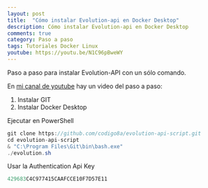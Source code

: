 ```yaml
---
layout: post
title:  "Cómo instalar Evolution-api en Docker Desktop"
description: Cómo instalar Evolution-api en Docker Desktop
comments: true
category: Paso a paso
tags: Tutoriales Docker Linux
youtube: https://youtu.be/N1C96pBweWY
---
```

Paso a paso para instalar Evolution-API con un sólo comando.

En <a target="_blank" href="{{ page.youtube }}">mi canal de youtube</a> hay un video del paso a paso:

1. Instalar GIT
2. Instalar Docker Desktop

Ejecutar en PowerShell
```csharp
git clone https://github.com/codigo8a/evolution-api-script.git
cd evolution-api-script
& "C:\Program Files\Git\bin\bash.exe"
./evolution.sh
```
Usar la Authentication Api Key
```csharp
429683C4C977415CAAFCCE10F7D57E11
```
